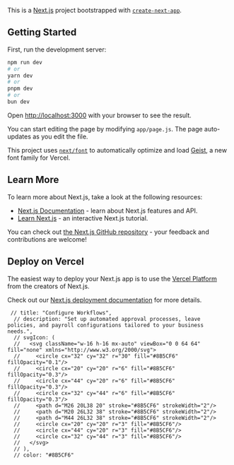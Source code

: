This is a [Next.js](https://nextjs.org) project bootstrapped with [`create-next-app`](https://github.com/vercel/next.js/tree/canary/packages/create-next-app).

## Getting Started

First, run the development server:

```bash
npm run dev
# or
yarn dev
# or
pnpm dev
# or
bun dev
```

Open [http://localhost:3000](http://localhost:3000) with your browser to see the result.

You can start editing the page by modifying `app/page.js`. The page auto-updates as you edit the file.

This project uses [`next/font`](https://nextjs.org/docs/app/building-your-application/optimizing/fonts) to automatically optimize and load [Geist](https://vercel.com/font), a new font family for Vercel.

## Learn More

To learn more about Next.js, take a look at the following resources:

- [Next.js Documentation](https://nextjs.org/docs) - learn about Next.js features and API.
- [Learn Next.js](https://nextjs.org/learn) - an interactive Next.js tutorial.

You can check out [the Next.js GitHub repository](https://github.com/vercel/next.js) - your feedback and contributions are welcome!

## Deploy on Vercel

The easiest way to deploy your Next.js app is to use the [Vercel Platform](https://vercel.com/new?utm_medium=default-template&filter=next.js&utm_source=create-next-app&utm_campaign=create-next-app-readme) from the creators of Next.js.

Check out our [Next.js deployment documentation](https://nextjs.org/docs/app/building-your-application/deploying) for more details.




     // title: "Configure Workflows",
      // description: "Set up automated approval processes, leave policies, and payroll configurations tailored to your business needs.",
      // svgIcon: (
      //   <svg className="w-16 h-16 mx-auto" viewBox="0 0 64 64" fill="none" xmlns="http://www.w3.org/2000/svg">
      //     <circle cx="32" cy="32" r="30" fill="#8B5CF6" fillOpacity="0.1"/>
      //     <circle cx="20" cy="20" r="6" fill="#8B5CF6" fillOpacity="0.3"/>
      //     <circle cx="44" cy="20" r="6" fill="#8B5CF6" fillOpacity="0.3"/>
      //     <circle cx="32" cy="44" r="6" fill="#8B5CF6" fillOpacity="0.3"/>
      //     <path d="M26 20L38 20" stroke="#8B5CF6" strokeWidth="2"/>
      //     <path d="M20 26L32 38" stroke="#8B5CF6" strokeWidth="2"/>
      //     <path d="M44 26L32 38" stroke="#8B5CF6" strokeWidth="2"/>
      //     <circle cx="20" cy="20" r="3" fill="#8B5CF6"/>
      //     <circle cx="44" cy="20" r="3" fill="#8B5CF6"/>
      //     <circle cx="32" cy="44" r="3" fill="#8B5CF6"/>
      //   </svg>
      // ),
      // color: "#8B5CF6"




 